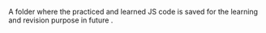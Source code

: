 A folder where the practiced and learned JS code is saved for the learning and revision purpose in future .